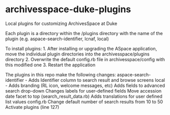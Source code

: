 # archivesspace-duke-plugins
Local plugins for customizing ArchivesSpace at Duke

Each plugin is a directory within the /plugins directory with the name of the plugin (e.g. aspace-search-identifier, lcnaf, local)

To install plugins:
     1. After installing or upgrading the ASpace application, move the individual plugin directories into the archivesspace/plugins directory
     2. Overwrite the default config.rb file in archivesspace/config with this modified one
     3. Restart the application



The plugins in this repo make the following changes:
     aspace-search-identifier - Adds Identifier column to search result and browse screens
     local - 
          Adds branding (RL icon, welcome messages, etc)
          Adds fields to advanced search drop-down
          Changes labels for user-defined fields
          Move accession date facet to top (search_result_data.rb)
          Adds translations for user defined list values
     config.rb
          Change default number of search results from 10 to 50
          Activate plugins (line 127)
